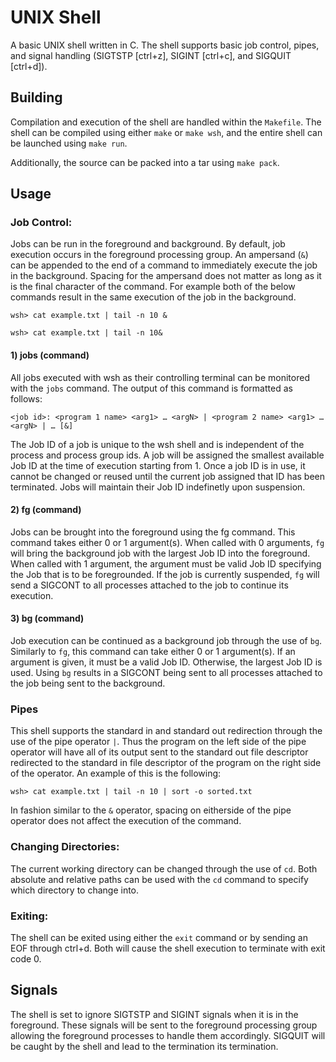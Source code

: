 # UNIX Shell
A basic UNIX shell written in C. The shell supports basic job control, pipes, and signal handling (SIGTSTP [ctrl+z], SIGINT [ctrl+c], and SIGQUIT [ctrl+d]).

## Building
Compilation and execution of the shell are handled within the `Makefile`. The shell can be compiled using either `make` or `make wsh`, and the entire shell can be launched using `make run`.

Additionally, the source can be packed into a tar using `make pack`.

## Usage
### Job Control:
Jobs can be run in the foreground and background. By default, job execution occurs in the foreground processing group. An ampersand (`&`) can be appended to the end of a command to immediately execute the job in the background. Spacing for the ampersand does not matter as long as it is the final character of the command. For example both of the below commands result in the same execution of the job in the background.
```
wsh> cat example.txt | tail -n 10 &
```
```
wsh> cat example.txt | tail -n 10&
```
#### 1) jobs (command)
All jobs executed with wsh as their controlling terminal can be monitored with the `jobs` command. The output of this command is formatted as follows:
```
<job id>: <program 1 name> <arg1> … <argN> | <program 2 name> <arg1> … <argN> | … [&]
```
The Job ID of a job is unique to the wsh shell and is independent of the process and process group ids. A job will be assigned the smallest available Job ID at the time of execution starting from 1. Once a job ID is in use, it cannot be changed or reused until the current job assigned that ID has been terminated. Jobs will maintain their Job ID indefinetly upon suspension.
#### 2) fg (command)
Jobs can be brought into the foreground using the fg command. This command takes either 0 or 1 argument(s). When called with 0 arguments, `fg` will bring the background job with the largest Job ID into the foreground. When called with 1 argument, the argument must be valid Job ID specifying the Job that is to be foregrounded. If the job is currently suspended, `fg` will send a SIGCONT to all processes attached to the job to continue its execution.

#### 3) bg (command)
Job execution can be continued as a background job through the use of `bg`. Similarly to `fg`, this command can take either 0 or 1 argument(s). If an argument is given, it must be a valid Job ID. Otherwise, the largest Job ID is used. Using `bg` results in a SIGCONT being sent to all processes attached to the job being sent to the background.

### Pipes
This shell supports the standard in and standard out redirection through the use of the pipe operator `|`. Thus the program on the left side of the pipe operator will have all of its output sent to the standard out file descriptor redirected to the standard in file descriptor of the program on the right side of the operator. An example of this is the following:
```
wsh> cat example.txt | tail -n 10 | sort -o sorted.txt
```

In fashion similar to the `&` operator, spacing on eitherside of the pipe operator does not affect the execution of the command. 

### Changing Directories:
The current working directory can be changed through the use of `cd`. Both absolute and relative paths can be used with the `cd` command to specify which directory to change into.

### Exiting:
The shell can be exited using either the `exit` command or by sending an EOF through ctrl+d. Both will cause the shell execution to terminate with exit code 0.

## Signals
The shell is set to ignore SIGTSTP and SIGINT signals when it is in the foreground. These signals will be sent to the foreground processing group allowing the foreground processes to handle them accordingly. SIGQUIT will be caught by the shell and lead to the termination its termination.

